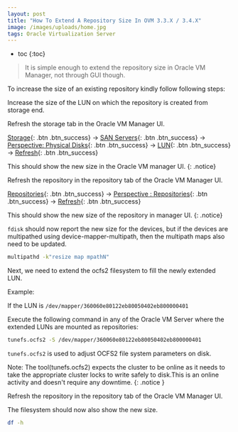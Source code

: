 ```yaml
---
layout: post
title: "How To Extend A Repository Size In OVM 3.3.X / 3.4.X"
image: /images/uploads/home.jpg
tags: Oracle Virtualization Server
---
```


* toc
{:toc}

> It is simple enough to extend the repository size in Oracle VM Manager, not through GUI though.

To increase the size of an existing repository kindly follow following steps:

Increase the size of the LUN on which the repository is created from storage end.

Refresh the storage tab in the Oracle VM Manager UI.

[Storage](#){: .btn .btn_success} -> [SAN Servers](#){: .btn .btn_success} -> [Perspective: Physical Disks](#){: .btn .btn_success} -> [LUN](#){: .btn .btn_success} -> [Refresh](#){: .btn .btn_success}

This should show the new size in the Oracle VM manager UI.
{: .notice}

Refresh the repository in the repository tab of the Oracle VM Manager UI.

[Repositories](#){: .btn .btn_success} -> [Perspective : Repositories](#){: .btn .btn_success} -> [Refresh](#){: .btn .btn_success}

This should show the new size of the repository in manager UI.
{: .notice}

`fdisk` should now report the new size for the devices, but if the devices are multipathed using device-mapper-multipath, then the multipath maps also need to be updated.

```bash
multipathd -k"resize map mpathN"
```

Next, we need to extend the ocfs2 filesystem to fill the newly extended LUN.

Example:

If the LUN is `/dev/mapper/360060e80122eb80050402eb800000401`

Execute the following command in any of the Oracle VM Server where the extended LUNs are mounted as repositories:

```bash
tunefs.ocfs2 -S /dev/mapper/360060e80122eb80050402eb800000401
```

`tunefs.ocfs2` is used to adjust OCFS2 file system parameters on disk.

Note: The tool(tunefs.ocfs2) expects the cluster to be online as it needs to take the appropriate cluster locks to write safely to disk.This is an online activity and doesn't require any downtime.
{: .notice }

Refresh the repository in the repository tab of the Oracle VM Manager UI.

The filesystem should now also show the new size.

```bash
df -h
```

